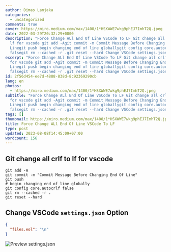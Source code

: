 ```yaml
---
author: Dimas Lanjaka
categories:
  - uncategorized
comments: true
cover: https://miro.medium.com/max/1400/1*HSXWWE7wkg9phEJ7ImhT2Q.jpeg
date: 2022-03-29T20:32:29+0000
description: "Force Change ALl End Of Line VSCode To LF Git change all crlf to
  lf for vscode git add -Agit commit -m Commit Message Before Changing End Of
  Linegit push begin changing end of line globallygit config core.autocrlf
  falsegit rm --cached -r .git reset --hard Change VSCode settings.json Option "
excerpt: "Force Change ALl End Of Line VSCode To LF Git change all crlf to lf
  for vscode git add -Agit commit -m Commit Message Before Changing End Of
  Linegit push begin changing end of line globallygit config core.autocrlf
  falsegit rm --cached -r .git reset --hard Change VSCode settings.json Option "
id: 2f56d454-ee7d-4888-838d-8c92369290cb
lang: en
photos:
  - https://miro.medium.com/max/1400/1*HSXWWE7wkg9phEJ7ImhT2Q.jpeg
subtitle: "Force Change ALl End Of Line VSCode To LF Git change all crlf to lf
  for vscode git add -Agit commit -m Commit Message Before Changing End Of
  Linegit push begin changing end of line globallygit config core.autocrlf
  falsegit rm --cached -r .git reset --hard Change VSCode settings.json Option "
tags: []
thumbnail: https://miro.medium.com/max/1400/1*HSXWWE7wkg9phEJ7ImhT2Q.jpeg
title: Force Change ALl End Of Line VSCode To LF
type: post
updated: 2023-08-08T14:45:09+07:00
wordcount: 156
---
```


## Git change all crlf to lf for vscode
```shell
git add -A
git commit -m "Commit Message Before Changing End Of Line"
git push
# begin changing end of line globally
git config core.autocrlf false
git rm --cached -r .
git reset --hard
```

## Change VSCode `settings.json` Option
```json
{
  "files.eol": "\n"
}
```
![Preview settings.json](https://imgs.developpaper.com/imgs/287058866-5bfb8bd1d4851_articlex.png)